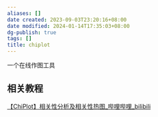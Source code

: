 ```yaml
---
aliases: []
date created: 2023-09-03T23:20:16+08:00
date modified: 2024-01-14T17:35:03+08:00
dg-publish: true
tags: []
title: chiplot
---
```


一个在线作图工具
## 相关教程
[【ChiPlot】相关性分析及相关性热图\_哔哩哔哩\_bilibili](https://www.bilibili.com/video/BV1H34y1h7Fu/?spm_id_from=333.337.search-card.all.click&vd_source=20cb3e7c6ad3d64f0eb2d763ff005080)